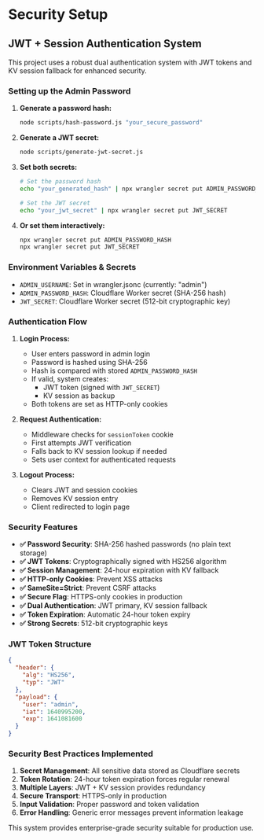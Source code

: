 # Security Setup

## JWT + Session Authentication System

This project uses a robust dual authentication system with JWT tokens and KV session fallback for enhanced security.

### Setting up the Admin Password

1. **Generate a password hash:**
   ```bash
   node scripts/hash-password.js "your_secure_password"
   ```

2. **Generate a JWT secret:**
   ```bash
   node scripts/generate-jwt-secret.js
   ```

3. **Set both secrets:**
   ```bash
   # Set the password hash
   echo "your_generated_hash" | npx wrangler secret put ADMIN_PASSWORD_HASH
   
   # Set the JWT secret
   echo "your_jwt_secret" | npx wrangler secret put JWT_SECRET
   ```

4. **Or set them interactively:**
   ```bash
   npx wrangler secret put ADMIN_PASSWORD_HASH
   npx wrangler secret put JWT_SECRET
   ```

### Environment Variables & Secrets

- `ADMIN_USERNAME`: Set in wrangler.jsonc (currently: "admin")
- `ADMIN_PASSWORD_HASH`: Cloudflare Worker secret (SHA-256 hash)
- `JWT_SECRET`: Cloudflare Worker secret (512-bit cryptographic key)

### Authentication Flow

1. **Login Process:**
   - User enters password in admin login
   - Password is hashed using SHA-256
   - Hash is compared with stored `ADMIN_PASSWORD_HASH`
   - If valid, system creates:
     - JWT token (signed with `JWT_SECRET`)
     - KV session as backup
   - Both tokens are set as HTTP-only cookies

2. **Request Authentication:**
   - Middleware checks for `sessionToken` cookie
   - First attempts JWT verification
   - Falls back to KV session lookup if needed
   - Sets user context for authenticated requests

3. **Logout Process:**
   - Clears JWT and session cookies
   - Removes KV session entry
   - Client redirected to login page

### Security Features

- **✅ Password Security**: SHA-256 hashed passwords (no plain text storage)
- **✅ JWT Tokens**: Cryptographically signed with HS256 algorithm
- **✅ Session Management**: 24-hour expiration with KV fallback
- **✅ HTTP-only Cookies**: Prevent XSS attacks
- **✅ SameSite=Strict**: Prevent CSRF attacks
- **✅ Secure Flag**: HTTPS-only cookies in production
- **✅ Dual Authentication**: JWT primary, KV session fallback
- **✅ Token Expiration**: Automatic 24-hour token expiry
- **✅ Strong Secrets**: 512-bit cryptographic keys

### JWT Token Structure

```json
{
  "header": {
    "alg": "HS256",
    "typ": "JWT"
  },
  "payload": {
    "user": "admin",
    "iat": 1640995200,
    "exp": 1641081600
  }
}
```

### Security Best Practices Implemented

1. **Secret Management**: All sensitive data stored as Cloudflare secrets
2. **Token Rotation**: 24-hour token expiration forces regular renewal
3. **Multiple Layers**: JWT + KV session provides redundancy
4. **Secure Transport**: HTTPS-only in production
5. **Input Validation**: Proper password and token validation
6. **Error Handling**: Generic error messages prevent information leakage

This system provides enterprise-grade security suitable for production use.
